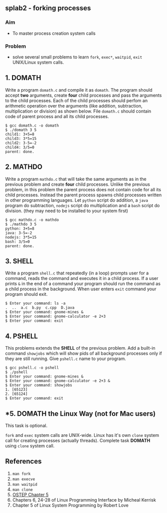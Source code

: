## splab2 - forking processes

### Aim
- To master process creation system calls

### Problem
- solve several small problems to learn `fork`, `exec*`, `waitpid`, `exit` UNIX/Linux system calls.

## 1. DOMATH
Write a program `domath.c` and compile it as `domath`. The program should accept **two** arguments, create **four** child processes and pass the arguments to the child processes. Each of the child processes should perfom an arithmetic operation over the arguments (like addition, subtraction, multiplication or division) as shown below. File `domath.c` should contain code of parent process and all its child processes.

```
$ gcc domath.c -o domath
$ ./domath 3 5
child1: 3+5=8
child3: 3*5=15
child2: 3-5=-2
child4: 3/5=0
parent: done.
```

## 2. MATHDO
Write a program `mathdo.c` that will take the same arguments as in the previous problem and create **four** child processes. Unlike the previous problem, in this problem the parent process does not contain code for all its child processes. Instead the parent process spawns child processes written in other programming languages. Let `python` script do addition, a `java` program do subtraction, `nodejs` script do multiplication and a `bash` script do division. (they may need to be installed to your system first)

```
$ gcc mathdo.c -o mathdo
$ ./mathdo 3 5
python: 3+5=8
java: 3-5=-2
nodejs: 3*5=15
bash: 3/5=0
parent: done.
```

## 3. SHELL
Write a program `shell.c` that repeatedly (in a loop) prompts user for a command, reads the command and executes it in a child process. If a user prints `&` in the end of a command your program should run the command as a child process in the background. When user enters `exit` command your program should exit.

```
$ Enter your command: ls -a
.  ..  a.c  b.py  c.cpp  D.java
$ Enter your command: gnome-mines &
$ Enter your command: gnome-calculator -e 2+3
$ Enter your command: exit
```

## 4. PSHELL
This problems extends the **SHELL** of the previous problem. Add a built-in command `showjobs` which will show pids of all background processes only if they are still running. Give `pshell.c` name to your program.
```
$ gcc pshell.c -o pshell
$ ./pshell
$ Enter your command: gnome-mines &
$ Enter your command: gnome-calculator -e 2+3 &
$ Enter your command: showjobs
1. [65123]
2. [65124]
$ Enter your command: exit
```

## \*5. DOMATH the Linux Way (not for Mac users)

This task is optional.

`fork` and `exec` system calls are UNIX-wide. Linux has it's own `clone` system call for creating processes (actually threads). Complete task **DOMATH** using `clone` system call.

## References

1. `man fork`
2. `man execve`
3. `man waitpid`
4. `man clone`
5. [OSTEP Chapter 5](http://pages.cs.wisc.edu/~remzi/OSTEP/cpu-api.pdf)
6. Chapters 6, 24-28 of Linux Programming Interface by Micheal Kerrisk
7. Chapter 5 of Linux System Programming by Robert Love

